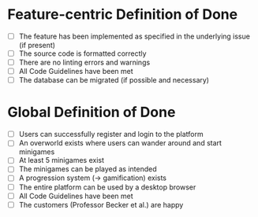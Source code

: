 # Feature-centric Definition of Done

- [ ] The feature has been implemented as specified in the underlying issue (if present)
- [ ] The source code is formatted correctly
- [ ] There are no linting errors and warnings
- [ ] All Code Guidelines have been met
- [ ] The database can be migrated (if possible and necessary)

# Global Definition of Done

- [ ] Users can successfully register and login to the platform
- [ ] An overworld exists where users can wander around and start minigames
- [ ] At least 5 minigames exist
- [ ] The minigames can be played as intended
- [ ] A progression system (-> gamification) exists
- [ ] The entire platform can be used by a desktop browser
- [ ] All Code Guidelines have been met
- [ ] The customers (Professor Becker et al.) are happy
